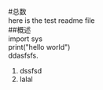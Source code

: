 #总数  
here is the test readme file  
##概述  
	import sys  
	print("hello world")  
ddasfsfs.   
1. dssfsd  
2. lalal

	
